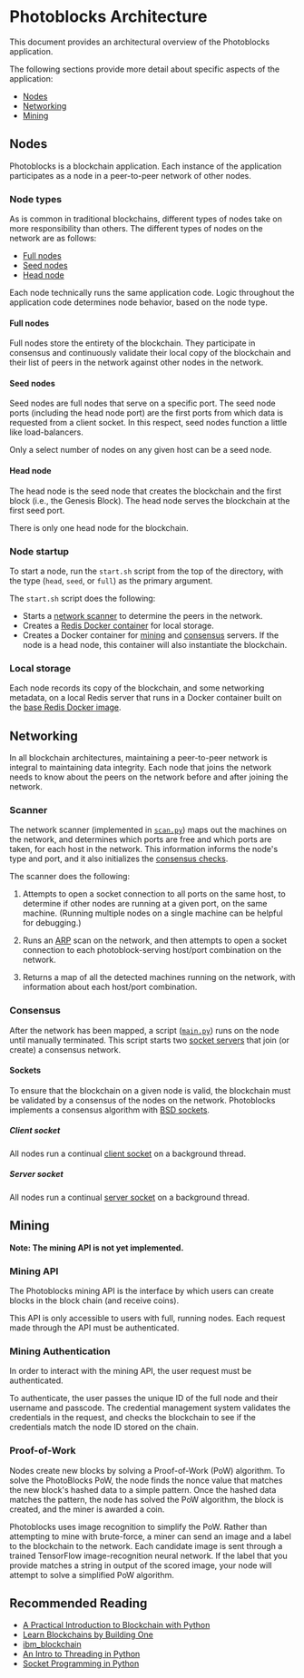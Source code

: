 # Photoblocks Architecture

This document provides an architectural overview of the Photoblocks application.

The following sections provide more detail about specific aspects of the application:

- [Nodes](#nodes)
- [Networking](#networking)
- [Mining](#mining)

## Nodes

Photoblocks is a blockchain application. Each instance of the application participates as a node in a peer-to-peer network of other nodes.

### Node types

As is common in traditional blockchains, different types of nodes take on more responsibility than others. The different types of nodes on the network are as follows:

- [Full nodes](#full-nodes)
- [Seed nodes](#seed-nodes)
- [Head node](#head-node)

Each node technically runs the same application code. Logic throughout the application code determines node behavior, based on the node type.

#### Full nodes

Full nodes store the entirety of the blockchain. They participate in consensus and continuously validate their local copy of the blockchain and their list of peers in the network against other nodes in the network. 

#### Seed nodes

Seed nodes are full nodes that serve on a specific port. The seed node ports (including the head node port) are the first ports from which data is requested from a client socket. In this respect, seed nodes function a little like load-balancers. 

Only a select number of nodes on any given host can be a seed node.

#### Head node

The head node is the seed node that creates the blockchain and the first block (i.e., the Genesis Block). The head node serves the blockchain at the first seed port. 

There is only one head node for the blockchain.

### Node startup

To start a node, run the `start.sh` script from the top of the directory, with the type (`head`, `seed`, or `full`) as the primary argument.

The `start.sh` script does the following:

- Starts a [network scanner](#scanner) to determine the peers in the network.
- Creates a [Redis Docker container](#local-storage) for local storage.
- Creates a Docker container for [mining](#mining) and [consensus](#consensus) servers. If the node is a head node, this container will also instantiate the blockchain.

### Local storage

Each node records its copy of the blockchain, and some networking metadata, on a local Redis server that runs in a Docker container built on the [base Redis Docker image](https://hub.docker.com/_/redis).

## Networking

In all blockchain architectures, maintaining a peer-to-peer network is integral to maintaining data integrity. Each node that joins the network needs to know about the peers on the network before and after joining the network. 

### Scanner

The network scanner (implemented in [`scan.py`](../scan.py)) maps out the machines on the network, and determines which ports are free and which ports are taken, for each host in the network. This information informs the node's type and port, and it also initializes the [consensus checks](#consensus).

The scanner does the following:

1. Attempts to open a socket connection to all ports on the same host, to determine if other nodes are running at a given port, on the same machine. (Running multiple nodes on a single machine can be helpful for debugging.)

2. Runs an [ARP](https://en.wikipedia.org/wiki/Address_Resolution_Protocol) scan on the network, and then attempts to open a socket connection to each photoblock-serving host/port combination on the network.

3. Returns a map of all the detected machines running on the network, with information about each host/port combination.

### Consensus

After the network has been mapped, a script ([`main.py`](../photoblocks/main.py)) runs on the node until manually terminated. This script starts two [socket servers](#sockets) that join (or create) a consensus network.

#### Sockets

To ensure that the blockchain on a given node is valid, the blockchain must be validated by a consensus of the nodes on the network. Photoblocks implements a consensus algorithm with [BSD sockets](https://docs.python.org/3/library/socket.html).

##### Client socket

All nodes run a continual [client socket](../photoblocks/networking/clientsock.py) on a background thread. 

##### Server socket

All nodes run a continual [server socket](../photoblocks/networking/serversock.py) on a background thread. 

## Mining 

**Note: The mining API is not yet implemented.**

### Mining API

The Photoblocks mining API is the interface by which users can create blocks in the block chain (and receive coins).

This API is only accessible to users with full, running nodes. Each request made through the API must be authenticated.

### Mining Authentication

In order to interact with the mining API, the user request must be authenticated.

To authenticate, the user passes the unique ID of the full node and their username and passcode. The credential management system validates the credentials in the request, and checks the blockchain to see if the credentials match the node ID stored on the chain.

### Proof-of-Work

Nodes create new blocks by solving a Proof-of-Work (PoW) algorithm. To solve the PhotoBlocks PoW, the node finds the nonce value that matches the new block's hashed data to a simple pattern. Once the hashed data matches the pattern, the node has solved the PoW algorithm, the block is created, and the miner is awarded a coin.

Photoblocks uses image recognition to simplify the PoW. Rather than attempting to mine with brute-force, a miner can send an image and a label to the blockchain to the network. Each candidate image is sent through a trained TensorFlow image-recognition neural network. If the label that you provide matches a string in output of the scored image, your node will attempt to solve a simplified PoW algorithm. 

<!-- 
## Registration

There are two types of accounts in PhotoBlocks: *Trader* and *Miner*.
Traders can only trade, and miners can trade and mine.

### *Trader*
To register as a trader, navigate to the "Users" page of the PhotoBlocks web interface. After you fill out some forms, you'll be given a public and private key. Your name and public key are
visible to the public. Keep the private key private.

### *Miner*
To mine blocks, you need to register your node. To register a node, navigate to the "Nodes" page, and fill out the forms.

## Mining
To start mining blocks on a node, navigate to the "Mine" page of the PhotoBlocks web interface. You'll be asked to provide the 
following:
* The miner's public key
* The node's ID
* A candidate image to be placed in the candidate block
* A label for the candidate image
* A label for the image on the last block in the chain
 
## Trading
To start trading coins, navigate to the "Trade" page of the PhotoBlocks web interface. You'll be asked to provide the following:
* The sender's private and public key
* The recipient's public key
* The quantity of coins to trade
 
After you confirm a transaction, the transaction data is added to the transaction buffer on the blockchain. When a new 
block is mined, valid transactions are moved from the buffer to the block.
-->

## Recommended Reading

* [A Practical Introduction to Blockchain with Python](http://adilmoujahid.com/posts/2018)
* [Learn Blockchains by Building One](https://hackernoon.com/learn-blockchains-by-building-one-117428612f46)
* [ibm_blockchain](https://github.com/satwikkansal/ibm_blockchain)
* [An Intro to Threading in Python](https://realpython.com/intro-to-python-threading/)
* [Socket Programming in Python](https://realpython.com/python-sockets/)
